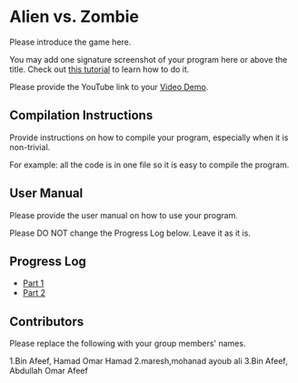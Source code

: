 # Alien vs. Zombie

Please introduce the game here.

You may add one signature screenshot of your program here or above the title. Check out [this tutorial](https://www.digitalocean.com/community/tutorials/markdown-markdown-images) to learn how to do it.

Please provide the YouTube link to your [Video Demo](https://youtu.be/JAWXx6kb7yc).

## Compilation Instructions

Provide instructions on how to compile your program, especially when it is non-trivial.

For example:
all the code is in  one file so it is easy to compile the program.



## User Manual

Please provide the user manual on how to use your program.

Please DO NOT change the Progress Log below. Leave it as it is.

## Progress Log

- [Part 1](PART1.md)
- [Part 2](PART2.md)

## Contributors

Please replace the following with your group members' names. 

1.Bin Afeef, Hamad Omar Hamad
2.maresh,mohanad ayoub ali
3.Bin Afeef, Abdullah Omar Afeef
